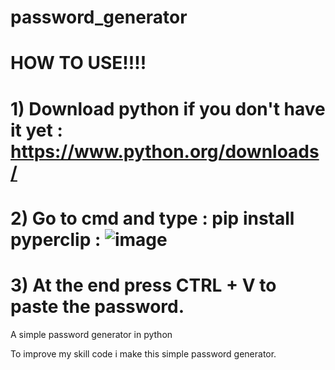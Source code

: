 # password_generator

# HOW TO USE!!!!
# 1) Download python if you don't have it yet : https://www.python.org/downloads/
# 2) Go to cmd and type :    pip install pyperclip : ![image](https://user-images.githubusercontent.com/89339967/152645444-14b2879f-cd59-45b6-88a6-7539300f99a8.png)
# 3) At the end press CTRL + V to paste the password.


A simple password generator in python

To improve my skill code i make this simple password generator.
